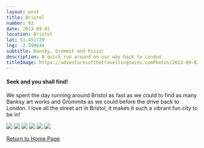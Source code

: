 ```yaml
---
layout: post
title: Bristol
number: 93
date: 2013-09-02
location: Bristol
lat: 51.451720
lng: -2.599644
subtitle: Bansky, Grommit and Pizza!
description: A quick run around on our way back to London
titleImage: https://adventuresofthetravellingtwins.comPhotos/2013-09-02-Bristol/IMG_3937.JPG
---
```


<h4>Seek and you shall find!</h4>

We spent the day running around Bristol as fast as we could to find as many Banksy art works and Grommits as we could before the drive back to London.
I love all the street art in Bristol, it makes it such a vibrant fun city to be in!

<img src="https://adventuresofthetravellingtwins.com/Photos/2013-09-02-Bristol/IMG_3907.JPG" class="image1">
<img src="https://adventuresofthetravellingtwins.com/Photos/2013-09-02-Bristol/P1010086.JPG" class="image1">
<img src="https://adventuresofthetravellingtwins.com/Photos/2013-09-02-Bristol/P1010177.JPG" class="image1">
<img src="https://adventuresofthetravellingtwins.com/Photos/2013-09-02-Bristol/P1010155.JPG" class="image1">
<img src="https://adventuresofthetravellingtwins.com/Photos/2013-09-02-Bristol/IMG_3950.JPG" class="image1">
<img src="https://adventuresofthetravellingtwins.com/Photos/2013-09-02-Bristol/IMG_3955.JPG" class="image1">


<a href="https://adventuresofthetravellingtwins.com/">Return to Home Page</a>
